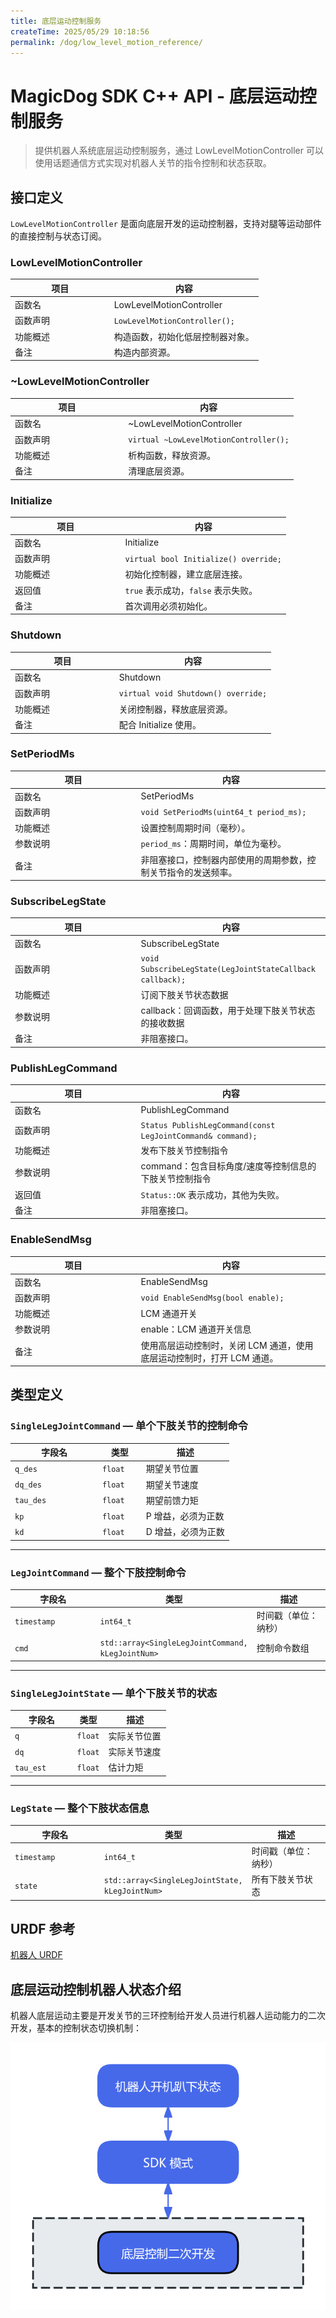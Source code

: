 ```yaml
---
title: 底层运动控制服务
createTime: 2025/05/29 10:18:56
permalink: /dog/low_level_motion_reference/
---
```

# MagicDog SDK C++ API - 底层运动控制服务

> 提供机器人系统底层运动控制服务，通过 LowLevelMotionController 可以使用话题通信方式实现对机器人关节的指令控制和状态获取。

## 接口定义
<code>LowLevelMotionController</code> 是面向底层开发的运动控制器，支持对腿等运动部件的直接控制与状态订阅。

### LowLevelMotionController
<table style="width: 100%; table-layout: fixed; border-collapse: collapse; text-align: left;">
  <thead>
    <tr>
      <th style="width: 40%; text-align: center;"><strong>项目</strong></th>
      <th style="width: 60%; text-align: center;"><strong>内容</strong></th>
    </tr>
  </thead>
  <tbody>
    <tr><td>函数名</td><td>LowLevelMotionController</td></tr>
    <tr><td>函数声明</td><td><code>LowLevelMotionController();</code></td></tr>
    <tr><td>功能概述</td><td>构造函数，初始化低层控制器对象。</td></tr>
    <tr><td>备注</td><td>构造内部资源。</td></tr>
  </tbody>
</table>

### ~LowLevelMotionController
<table style="width: 100%; table-layout: fixed; border-collapse: collapse; text-align: left;">
  <thead>
    <tr>
      <th style="width: 40%; text-align: center;"><strong>项目</strong></th>
      <th style="width: 60%; text-align: center;"><strong>内容</strong></th>
    </tr>
  </thead>
  <tbody>
    <tr><td>函数名</td><td>~LowLevelMotionController</td></tr>
    <tr><td>函数声明</td><td><code>virtual ~LowLevelMotionController();</code></td></tr>
    <tr><td>功能概述</td><td>析构函数，释放资源。</td></tr>
    <tr><td>备注</td><td>清理底层资源。</td></tr>
  </tbody>
</table>

### Initialize
<table style="width: 100%; table-layout: fixed; border-collapse: collapse; text-align: left;">
  <thead>
    <tr>
      <th style="width: 40%; text-align: center;"><strong>项目</strong></th>
      <th style="width: 60%; text-align: center;"><strong>内容</strong></th>
    </tr>
  </thead>
  <tbody>
    <tr><td>函数名</td><td>Initialize</td></tr>
    <tr><td>函数声明</td><td><code>virtual bool Initialize() override;</code></td></tr>
    <tr><td>功能概述</td><td>初始化控制器，建立底层连接。</td></tr>
    <tr><td>返回值</td><td><code>true</code> 表示成功，<code>false</code> 表示失败。</td></tr>
    <tr><td>备注</td><td>首次调用必须初始化。</td></tr>
  </tbody>
</table>

### Shutdown
<table style="width: 100%; table-layout: fixed; border-collapse: collapse; text-align: left;">
  <thead>
    <tr>
      <th style="width: 40%; text-align: center;"><strong>项目</strong></th>
      <th style="width: 60%; text-align: center;"><strong>内容</strong></th>
    </tr>
  </thead>
  <tbody>
    <tr><td>函数名</td><td>Shutdown</td></tr>
    <tr><td>函数声明</td><td><code>virtual void Shutdown() override;</code></td></tr>
    <tr><td>功能概述</td><td>关闭控制器，释放底层资源。</td></tr>
    <tr><td>备注</td><td>配合 Initialize 使用。</td></tr>
  </tbody>
</table>

### SetPeriodMs
<table style="width: 100%; table-layout: fixed; border-collapse: collapse; text-align: left;">
  <thead>
    <tr>
      <th style="width: 40%; text-align: center;"><strong>项目</strong></th>
      <th style="width: 60%; text-align: center;"><strong>内容</strong></th>
    </tr>
  </thead>
  <tbody>
    <tr><td>函数名</td><td>SetPeriodMs</td></tr>
    <tr><td>函数声明</td><td><code>void SetPeriodMs(uint64_t period_ms);</code></td></tr>
    <tr><td>功能概述</td><td>设置控制周期时间（毫秒）。</td></tr>
    <tr><td>参数说明</td><td><code>period_ms</code>：周期时间，单位为毫秒。</td></tr>
    <tr><td>备注</td><td>非阻塞接口，控制器内部使用的周期参数，控制关节指令的发送频率。</td></tr>
  </tbody>
</table>

### SubscribeLegState
<table style="width: 100%; table-layout: fixed; border-collapse: collapse; text-align: left;">
  <thead>
    <tr>
      <th style="width: 40%; text-align: center;"><strong>项目</strong></th>
      <th style="width: 60%; text-align: center;"><strong>内容</strong></th>
    </tr>
  </thead>
  <tbody>
    <tr><td>函数名</td><td>SubscribeLegState</td></tr>
    <tr><td>函数声明</td><td><code>void SubscribeLegState(LegJointStateCallback callback);</code></td></tr>
    <tr><td>功能概述</td><td>订阅下肢关节状态数据</td></tr>
    <tr><td>参数说明</td><td>callback：回调函数，用于处理下肢关节状态的接收数据</td></tr>
    <tr><td>备注</td><td>非阻塞接口。</td></tr>
  </tbody>
</table>

### PublishLegCommand
<table style="width: 100%; table-layout: fixed; border-collapse: collapse; text-align: left;">
  <thead>
    <tr>
      <th style="width: 40%; text-align: center;"><strong>项目</strong></th>
      <th style="width: 60%; text-align: center;"><strong>内容</strong></th>
    </tr>
  </thead>
  <tbody>
    <tr><td>函数名</td><td>PublishLegCommand</td></tr>
    <tr><td>函数声明</td><td><code>Status PublishLegCommand(const LegJointCommand& command);</code></td></tr>
    <tr><td>功能概述</td><td>发布下肢关节控制指令</td></tr>
    <tr><td>参数说明</td><td>command：包含目标角度/速度等控制信息的下肢关节控制指令</td></tr>
    <tr><td>返回值</td><td><code>Status::OK</code> 表示成功，其他为失败。</td></tr>
    <tr><td>备注</td><td>非阻塞接口。</td></tr>
  </tbody>
</table>

### EnableSendMsg
<table style="width: 100%; table-layout: fixed; border-collapse: collapse; text-align: left;">
  <thead>
    <tr>
      <th style="width: 40%; text-align: center;"><strong>项目</strong></th>
      <th style="width: 60%; text-align: center;"><strong>内容</strong></th>
    </tr>
  </thead>
  <tbody>
    <tr><td>函数名</td><td>EnableSendMsg</td></tr>
    <tr><td>函数声明</td><td><code>void EnableSendMsg(bool enable);</code></td></tr>
    <tr><td>功能概述</td><td>LCM 通道开关</td></tr>
    <tr><td>参数说明</td><td>enable：LCM 通道开关信息</td></tr>
    <tr><td>备注</td><td>使用高层运动控制时，关闭 LCM 通道，使用底层运动控制时，打开 LCM 通道。</td></tr>
  </tbody>
</table>

## 类型定义

### <code>SingleLegJointCommand</code> — 单个下肢关节的控制命令

<table style="width: 100%; table-layout: fixed; border-collapse: collapse; text-align: left;">
  <thead>
    <tr>
      <th style="width: 40%; text-align: center;"><strong>字段名</strong></th>
      <th style="width: 20%; text-align: center;"><strong>类型</strong></th>
      <th style="width: 40%; text-align: center;"><strong>描述</strong></th>
    </tr>
  </thead>
  <tbody>
    <tr><td><code>q_des</code></td><td><code>float</code></td><td>期望关节位置</td></tr>
    <tr><td><code>dq_des</code></td><td><code>float</code></td><td>期望关节速度</td></tr>
    <tr><td><code>tau_des</code></td><td><code>float</code></td><td>期望前馈力矩</td></tr>
    <tr><td><code>kp</code></td><td><code>float</code></td><td>P 增益，必须为正数</td></tr>
    <tr><td><code>kd</code></td><td><code>float</code></td><td>D 增益，必须为正数</td></tr>
  </tbody>
</table>

---

### <code>LegJointCommand</code> — 整个下肢控制命令

<table style="width: 100%; table-layout: fixed; border-collapse: collapse; text-align: left;">
  <thead>
    <tr>
      <th style="width: 40%; text-align: center;"><strong>字段名</strong></th>
      <th style="width: 20%; text-align: center;"><strong>类型</strong></th>
      <th style="width: 40%; text-align: center;"><strong>描述</strong></th>
    </tr>
  </thead>
  <tbody>
    <tr><td><code>timestamp</code></td><td><code>int64_t</code></td><td>时间戳（单位：纳秒）</td></tr>
    <tr><td><code>cmd</code></td><td><code>std::array&lt;SingleLegJointCommand, kLegJointNum&gt;</code></td><td>控制命令数组</td></tr>
  </tbody>
</table>

---

### <code>SingleLegJointState</code> — 单个下肢关节的状态

<table style="width: 100%; table-layout: fixed; border-collapse: collapse; text-align: left;">
  <thead>
    <tr>
      <th style="width: 40%; text-align: center;"><strong>字段名</strong></th>
      <th style="width: 20%; text-align: center;"><strong>类型</strong></th>
      <th style="width: 40%; text-align: center;"><strong>描述</strong></th>
    </tr>
  </thead>
  <tbody>
    <tr><td><code>q</code></td><td><code>float</code></td><td>实际关节位置</td></tr>
    <tr><td><code>dq</code></td><td><code>float</code></td><td>实际关节速度</td></tr>
    <tr><td><code>tau_est</code></td><td><code>float</code></td><td>估计力矩</td></tr>
  </tbody>
</table>

---

### <code>LegState</code> — 整个下肢状态信息

<table style="width: 100%; table-layout: fixed; border-collapse: collapse; text-align: left;">
  <thead>
    <tr>
      <th style="width: 40%; text-align: center;"><strong>字段名</strong></th>
      <th style="width: 20%; text-align: center;"><strong>类型</strong></th>
      <th style="width: 40%; text-align: center;"><strong>描述</strong></th>
    </tr>
  </thead>
  <tbody>
    <tr><td><code>timestamp</code></td><td><code>int64_t</code></td><td>时间戳（单位：纳秒）</td></tr>
    <tr><td><code>state</code></td><td><code>std::array&lt;SingleLegJointState, kLegJointNum&gt;</code></td><td>所有下肢关节状态</td></tr>
  </tbody>
</table>

## URDF 参考

[机器人 URDF](https://github.com/MagiclabRobotics/magicdog_description)


## 底层运动控制机器人状态介绍

机器人底层运动主要是开发关节的三环控制给开发人员进行机器人运动能力的二次开发，基本的控制状态切换机制：

![状态切换示意图](../image/dog/low_level_ctrl_state.png)


